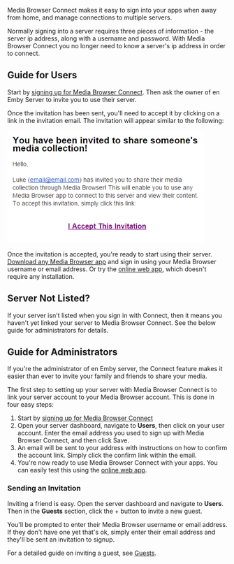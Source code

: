 Media Browser Connect makes it easy to sign into your apps when away from home, and manage connections to multiple servers.

Normally signing into a server requires three pieces of information - the server ip address, along with a username and password. With Media Browser Connect you no longer need to know a server's ip address in order to connect.

## Guide for Users

Start by [signing up for Media Browser Connect](http://emby.media/connect/). Then ask the owner of en Emby Server to invite you to use their server.

Once the invitation has been sent, you'll need to accept it by clicking on a link in the invitation email. The invitation will appear similar to the following:

![](images/server/connect1.png)

Once the invitation is accepted, you're ready to start using their server. [Download any Media Browser app](http://emby.media/download) and sign in using your Media Browser username or email address. Or try the [online web app](http://app.emby.media), which doesn't require any installation.

## Server Not Listed?

If your server isn't listed when you sign in with Connect, then it means you haven't yet linked your server to Media Browser Connect. See the below guide for administrators for details.

## Guide for Administrators

If you're the administrator of en Emby server, the Connect feature makes it easier than ever to invite your family and friends to share your media.

The first step to setting up your server with Media Browser Connect is to link your server account to your Media Browser account. This is done in four easy steps:

1. Start by [signing up for Media Browser Connect](http://emby.media/connect/)
2. Open your server dashboard, navigate to **Users**, then click on your user account. Enter the email address you used to sign up with Media Browser Connect, and then click Save.
3. An email will be sent to your address with instructions on how to confirm the account link. Simply click the confirm link within the email.
4. You're now ready to use Media Browser Connect with your apps. You can easily test this using the [online web app](http://app.emby.media).

### Sending an Invitation

Inviting a friend is easy. Open the server dashboard and navigate to **Users**. Then in the **Guests** section, click the + button to invite a new guest.

You'll be prompted to enter their Media Browser username or email address. If they don't have one yet that's ok, simply enter their email address and they'll be sent an invitation to signup.

For a detailed guide on inviting a guest, see [Guests](Guests).
